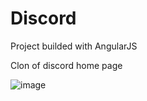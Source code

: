# Discord

Project builded with AngularJS

Clon of discord home page

![image](https://user-images.githubusercontent.com/104278094/212501564-5e171750-4019-42cf-9636-9d99c5254be6.png)

